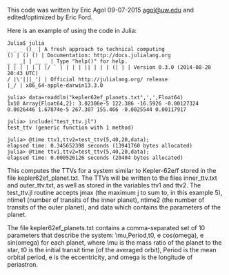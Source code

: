This code was written by Eric Agol 09-07-2015
agol@uw.edu
and edited/optimized by Eric Ford.

Here is an example of using the code in Julia:

```
Julia$ julia
_ _ _ ()_ | A fresh approach to technical computing
() | () () | Documentation: http://docs.julialang.org
_ _ _| | __ _ | Type "help()" for help.
| | | | | | |/ ` | | | | || | | | (| | | Version 0.3.0 (2014-08-20 20:43 UTC)
/ |\'|||_'| | Official http://julialang.org/ release
|_/ | x86_64-apple-darwin13.3.0

julia> data=readdlm("kepler62ef_planets.txt",',',Float64)
1x10 Array{Float64,2}: 3.02306e-5 122.386 -16.5926 -0.00127324 0.0026446 1.67874e-5 267.307 155.466 -0.0025544 0.00117917

julia> include("test_ttv.jl")
test_ttv (generic function with 1 method)

julia> @time ttv1,ttv2=test_ttv(5,40,20,data);
elapsed time: 0.345652398 seconds (13941760 bytes allocated)
julia> @time ttv1,ttv2=test_ttv(5,40,20,data);
elapsed time: 0.000526126 seconds (20404 bytes allocated)
```

This computes the TTVs for a system similar to Kepler-62e/f stored in the file kepler62ef_planet.txt. The TTVs will be written to the files inner_ttv.txt and outer_ttv.txt, as well as stored in the variables ttv1 and ttv2. The test_ttv.jl routine accepts jmax (the maximum j to sum to, in this example 5), ntime1 (number of transits of the inner planet), ntime2 (the number of transits of the outer planet), and data which contains the parameters of the planet.

The file kepler62ef_planets.txt contains a comma-separated set of 10 parameters that describe the system: \mu,Period,t0, e cos(omega), e sin(omega) for each planet, where \mu is the mass ratio of the planet to the star, t0 is the initial transit time (of the averaged orbit), Period is the mean orbital period, e is the eccentricity, and omega is the longitude of periastron.
